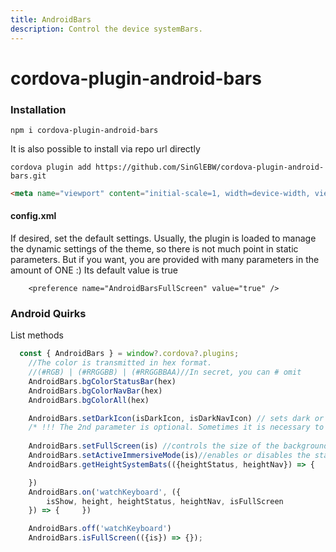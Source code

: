 ```yaml
---
title: AndroidBars
description: Control the device systemBars.
---
```



# cordova-plugin-android-bars



### Installation


    npm i cordova-plugin-android-bars

It is also possible to install via repo url directly

    cordova plugin add https://github.com/SinGlEBW/cordova-plugin-android-bars.git



```html
<meta name="viewport" content="initial-scale=1, width=device-width, viewport-fit=cover">
```

#### config.xml

   If desired, set the default settings. Usually, the plugin is loaded to manage the dynamic settings of the theme, so there is not much point in static parameters. But if you want, you are provided   with many parameters in the amount of ONE :)  Its default value is true

        <preference name="AndroidBarsFullScreen" value="true" />
      

### Android Quirks
List methods
```js
  const { AndroidBars } = window?.cordova?.plugins;
    //The color is transmitted in hex format.
    //(#RGB) | (#RRGGBB) | (#RRGGBBAA)//In secret, you can # omit
    AndroidBars.bgColorStatusBar(hex)
    AndroidBars.bgColorNavBar(hex)
    AndroidBars.bgColorAll(hex)

    AndroidBars.setDarkIcon(isDarkIcon, isDarkNavIcon) // sets dark or light tones on icons in bars.
    /* !!! The 2nd parameter is optional. Sometimes it is necessary to control the navBar separately using, for example, a dark background and it is better to have light icons on it. If it is not passed, it will rely on the 1st parameter.  */
    
    AndroidBars.setFullScreen(is) //controls the size of the background. by default, it is not fullScreen (ps. if other plugins do not disrupt the operation)
    AndroidBars.setActiveImmersiveMode(is)//enables or disables the status and navigation panels. When enabled, the default state will be returned, which can be initially set via setFullScreen.
    AndroidBars.getHeightSystemBats(({heightStatus, heightNav}) => {

    })
    AndroidBars.on('watchKeyboard', ({
        isShow, height, heightStatus, heightNav, isFullScreen
    }) => {     })

    AndroidBars.off('watchKeyboard')
    AndroidBars.isFullScreen(({is}) => {});

```

